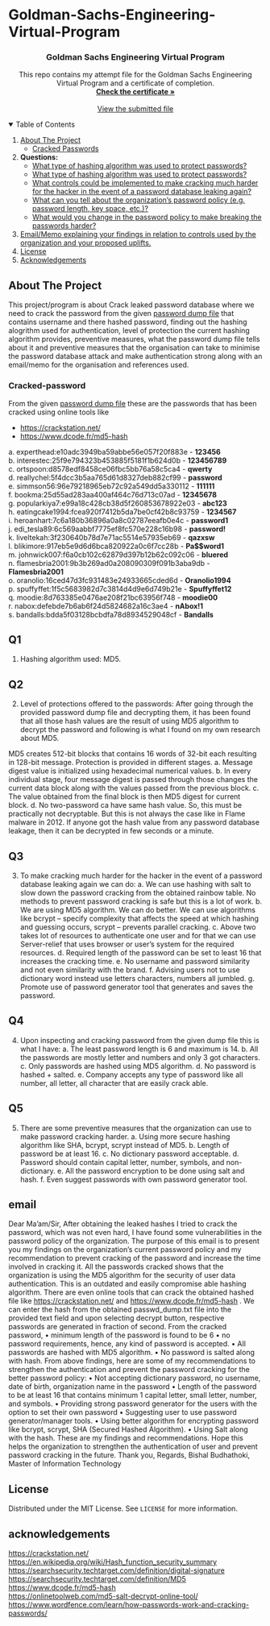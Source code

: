 # Goldman-Sachs-Engineering-Virtual-Program
<!--PROJECT -->
<h3 align="center">Goldman Sachs Engineering Virtual Program</h3>
 <p align="center">
    This repo contains my attempt file for the Goldman Sachs Engineering Virtual Program and a certificate of completion.
    <br />
    <a href="https://github.com/BishalBudhathoki/Goldman-Sachs-Engineering-Virtual-Program/blob/main/Goldman%20Sachs_completion_certificate.pdf"><strong>Check the certificate »</strong></a>
    <br />
    <br />
    <a href="https://github.com/BishalBudhathoki/Goldman-Sachs-Engineering-Virtual-Program/blob/main/Goldman-Sachs.docx">View the submitted file</a>
  </p>
</p>

<!-- TABLE OF CONTENTS -->
<details open="open">
  <summary>Table of Contents</summary>
  <ol>
    <li>
      <a href="#about-the-project">About The Project</a>
      <ul>
        <li><a href="#cracked-password">Cracked Passwords</a></li>
      </ul>
    </li>
    <li>
      <b>Questions: </b>
      <ul>
        <li><a href="#Q1">What type of hashing algorithm was used to protect passwords?</a></li>
        <li><a href="#Q2">What type of hashing algorithm was used to protect passwords?</a></li>
        <li><a href="#Q3">What controls could be implemented to make cracking much harder for the hacker in the event of a password database leaking again?</a></li>
        <li><a href="#Q4">What can you tell about the organization’s password policy (e.g. password length, key space, etc.)?</a></li>
       <li><a href="#Q4">What would you change in the password policy to make breaking the passwords harder?</a></li>
      </ul>
    </li>
    <li><a href="#email">Email/Memo explaining your findings in relation to controls used by the organization and your proposed uplifts.</a></li>
    <li><a href="#license">License</a></li>
    <li><a href="#acknowledgements">Acknowledgements</a></li>
  </ol>
</details>

<!-- ABOUT THE PROJECT -->
## About The Project

This project/program is about Crack leaked password database where we need to crack the password from the given <a href="https://github.com/BishalBudhathoki/Goldman-Sachs-Engineering-Virtual-Program/blob/main/passwd_dump.txt">password dump file</a> that contains username and there hashed password, finding out the hashing alogrithm used for authentication, level of protection the current hashing algorithm provides, preventive measures, what the password dump file tells about it and preventive measures that the organisation can take to minimise the password database attack and make authentication strong along with an email/memo for the organisation and references used.

### Cracked-password

From the given <a href="https://github.com/BishalBudhathoki/Goldman-Sachs-Engineering-Virtual-Program/blob/main/passwd_dump.txt">password dump file</a> these are the passwords that has been cracked using online tools like
* https://crackstation.net/
* https://www.dcode.fr/md5-hash

a.	experthead:e10adc3949ba59abbe56e057f20f883e -           <b>123456</b> <br />
b.	interestec:25f9e794323b453885f5181f1b624d0b -	   <b>123456789</b> <br />
c.	ortspoon:d8578edf8458ce06fbc5bb76a58c5ca4 -	   <b>qwerty</b> <br />
d.	reallychel:5f4dcc3b5aa765d61d8327deb882cf99 - 	  <b> password</b> <br />
e.	simmson56:96e79218965eb72c92a549dd5a330112 -	   <b>111111</b> <br />
f.	bookma:25d55ad283aa400af464c76d713c07ad -	  <b> 12345678</b> <br />
g.	popularkiya7:e99a18c428cb38d5f260853678922e03 - <b>	   abc123</b> <br />
h.	eatingcake1994:fcea920f7412b5da7be0cf42b8c93759 -  <b> 1234567</b> <br />
i.	heroanhart:7c6a180b36896a0a8c02787eeafb0e4c -	   <b>password1</b> <br />
j.	edi_tesla89:6c569aabbf7775ef8fc570e228c16b98 -	   <b>password!</b> <br />
k.	liveltekah:3f230640b78d7e71ac5514e57935eb69 -	   <b>qazxsw</b> <br />
l.	blikimore:917eb5e9d6d6bca820922a0c6f7cc28b -	   <b>Pa$$word1</b> <br />
m.	johnwick007:f6a0cb102c62879d397b12b62c092c06 -	   <b>bluered</b> <br />
n.	flamesbria2001:9b3b269ad0a208090309f091b3aba9db -  <b>Flamesbria2001</b> <br />
o.	oranolio:16ced47d3fc931483e24933665cded6d -	   <b>Oranolio1994</b> <br />
p.	spuffyffet:1f5c5683982d7c3814d4d9e6d749b21e -	   <b>Spuffyffet12</b> <br />
q.	moodie:8d763385e0476ae208f21bc63956f748 -		   <b>moodie00</b> <br />
r.	nabox:defebde7b6ab6f24d5824682a16c3ae4 - 		   <b>nAbox!1</b> <br />
s.	bandalls:bdda5f03128bcbdfa78d8934529048cf - 	   <b>Bandalls </b> <br />

<!-- Q1 -->
## Q1
1.	Hashing algorithm used: MD5.

<!-- Q2 -->
## Q2
2.	Level of protections offered to the passwords:
After going through the provided password dump file and decrypting them, it has been found that all those hash values are the result of using MD5 algorithm to decrypt the password and following is what I found on my own research about MD5.

MD5 creates 512-bit blocks that contains 16 words of 32-bit each resulting in 128-bit message. Protection is provided in different stages.
a.	Message digest value is initialized using hexadecimal numerical values.
b.	In every individual stage, four message digest is passed through those changes the current data block along with the values passed from the previous block.
c.	The value obtained from the final block is then MD5 digest for current block.
d.	No two-password ca have same hash value.
So, this must be practically not decryptable. But this is not always the case like in Flame malware in 2012. If anyone got the hash value from any password database leakage, then it can be decrypted in few seconds or a minute.

<!-- Q3 -->
## Q3
3.	To make cracking much harder for the hacker in the event of a password database leaking again we can do:
a.	We can use hashing with salt to slow down the password cracking from the obtained rainbow table. No methods to prevent password cracking is safe but this is a lot of work.
b.	We are using MD5 algorithm. We can do better. We can use algorithms like bcrypt – specify complexity that affects the speed at which hashing and guessing occurs, scrypt – prevents parallel cracking.
c.	Above two takes lot of resources to authenticate one user and for that we can use Server-relief that uses browser or user’s system for the required resources.
d.	Required length of the password can be set to least 16 that increases the cracking time.
e.	No username and password similarity and not even similarity with the brand.
f.	Advising users not to use dictionary word instead use letters characters, numbers all jumbled.
g.	Promote use of password generator tool that generates and saves the password.

<!-- Q4 -->
## Q4
4.	Upon inspecting and cracking password from the given dump file this is what I have:
a.	The least password length is 6 and maximum is 14.
b.	All the passwords are mostly letter and numbers and only 3 got characters.
c.	Only passwords are hashed using MD5 algorithm. 
d.	No password is hashed + salted.
e.	Company accepts any type of password like all number, all letter, all character that are easily crack able.

<!-- Q5 -->
## Q5
5.	There are some preventive measures that the organization can use to make password cracking harder.
a.	Using more secure hashing algorithm like SHA, bcrypt, scrypt instead of MD5.
b.	Length of password be at least 16.
c.	No dictionary password acceptable.
d.	Password should contain capital letter, number, symbols, and non-dictionary.
e.	All the password encryption to be done using salt and hash.
f.	Even suggest passwords with own password generator tool.

<!-- EMAIL -->
## email
Dear Ma’am/Sir,
After obtaining the leaked hashes I tried to crack the password, which was not even hard, I have found some vulnerabilities in the password policy of the organization. The purpose of this email is to present you my findings on the organization’s current password policy and my recommendation to prevent cracking of the password and increase the time involved in cracking it.
All the passwords cracked shows that the organization is using the MD5 algorithm for the security of user data authentication. This is an outdated and easily compromise able hashing algorithm. 
There are even online tools that can crack the obtained hashed file like https://crackstation.net/ and https://www.dcode.fr/md5-hash . We can enter the hash from the obtained passwd_dump.txt file into the provided text field and upon selecting decrypt button, respective passwords are generated in fraction of second. 
From the cracked password, 
•	minimum length of the password is found to be 6
•	no password requirements, hence, any kind of password is accepted.
•	All passwords are hashed with MD5 algorithm.
•	No password is salted along with hash.
From above findings, here are some of my recommendations to strengthen the authentication and prevent the password cracking for the better password policy:
•	Not accepting dictionary password, no username, date of birth, organization name in the password
•	Length of the password to be at least 16 that contains minimum 1 capital letter, small letter, number, and symbols.
•	Providing strong password generator for the users with the option to set their own password
•	Suggesting user to use password generator/manager tools.
•	Using better algorithm for encrypting password like bcrypt, scrypt, SHA (Secured Hashed Algorithm).
•	Using Salt along with the hash.
These are my findings and recommendations. Hope this helps the organization to strengthen the authentication of user and prevent password cracking in the future.
Thank you,
Regards,
Bishal Budhathoki,
Master of Information Technology

<!-- LICENSE -->
## License

Distributed under the MIT License. See `LICENSE` for more information.

<!-- ACKNOWLEDGEMENTS -->
## acknowledgements
https://crackstation.net/ <br />
https://en.wikipedia.org/wiki/Hash_function_security_summary  <br />
https://searchsecurity.techtarget.com/definition/digital-signature  <br />
https://searchsecurity.techtarget.com/definition/MD5  <br />
https://www.dcode.fr/md5-hash  <br />
https://onlinetoolweb.com/md5-salt-decrypt-online-tool/  <br />
https://www.wordfence.com/learn/how-passwords-work-and-cracking-passwords/  <br />

